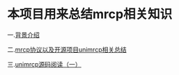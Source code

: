 # 本项目用来总结mrcp相关知识

一.[背景介绍](https://github.com/wty4427300/mrcp/blob/master/3.md)

二.[mrcp协议以及开源项目unimrcp相关总结](https://github.com/wty4427300/mrcp/blob/master/1.md)

三.[unimrcp源码阅读（一）](https://github.com/wty4427300/mrcp/blob/master/2.md)

